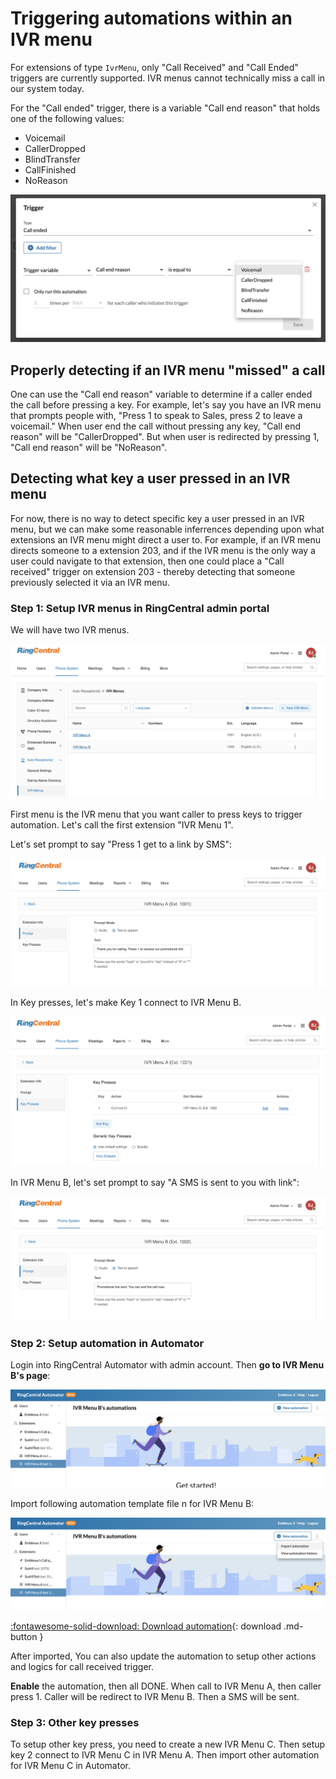 # Triggering automations within an IVR menu

For extensions of type `IvrMenu`, only "Call Received" and "Call Ended" triggers are currently supported. IVR menus cannot technically miss a call in our system today. 

For the "Call ended" trigger, there is a variable "Call end reason" that holds one of the following values:

* Voicemail
* CallerDropped
* BlindTransfer
* CallFinished
* NoReason

![Call ended trigger](call-ended-trigger.png)

## Properly detecting if an IVR menu "missed" a call

One can use the "Call end reason" variable to determine if a caller ended the call before pressing a key. For example, let's say you have an IVR menu that prompts people with, "Press 1 to speak to Sales, press 2 to leave a voicemail." When user end the call without pressing any key, "Call end reason" will be "CallerDropped". But when user is redirected by pressing 1, "Call end reason" will be "NoReason". 

## Detecting what key a user pressed in an IVR menu

For now, there is no way to detect specific key a user pressed in an IVR menu, but we can make some reasonable inferrences depending upon what extensions an IVR menu might direct a user to. For example, if an IVR menu directs someone to a extension 203, and if the IVR menu is the only way a user could navigate to that extension, then one could place a "Call received" trigger on extension 203 - thereby detecting that someone previously selected it via an IVR menu. 

### Step 1: Setup IVR menus in RingCentral admin portal

We will have two IVR menus. 

![ivr-menus](../img/ivr-menus.png)

First menu is the IVR menu that you want caller to press keys to trigger automation. Let's call the first extension "IVR Menu 1".

Let's set prompt to say "Press 1 get to a link by SMS":

![ivr-menu-a-prompt](../img/ivr-menu-a-prompt.png)

In Key presses, let's make Key 1 connect to IVR Menu B.

![ivr-menu-a-keys](../img/ivr-menu-a-keys.png)

In IVR Menu B, let's set prompt to say "A SMS is sent to you with link":

![ivr-menu-b-prompt](../img/ivr-menu-b-prompt.png)

### Step 2: Setup automation in Automator

Login into RingCentral Automator with admin account. Then **go to IVR Menu B's page**:

![automator-ivr-menu-b](../img/automator-ivr-menu-b.png)

Import following automation template file n for IVR Menu B:

![automator-ivr-menu-b-import](../img/automator-ivr-menu-b-import.png)

[:fontawesome-solid-download: Download automation](ivr-menu-key-press.json){: download .md-button }

After imported, You can also update the automation to setup other actions and logics for call received trigger.

**Enable** the automation, then all DONE. When call to IVR Menu A, then caller press 1. Caller will be redirect to IVR Menu B. Then a SMS will be sent.

### Step 3: Other key presses

To setup other key press, you need to create a new IVR Menu C. Then setup key 2 connect to IVR Menu C in IVR Menu A. Then import other automation for IVR Menu C in Automator.
